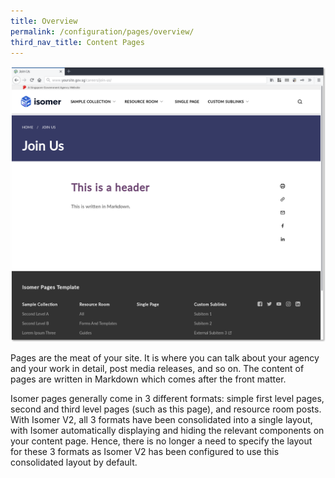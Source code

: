 ```yaml
---
title: Overview
permalink: /configuration/pages/overview/
third_nav_title: Content Pages
---
```

![Screenshot of an Isomer page](/images/config/page.png)

Pages are the meat of your site. It is where you can talk about your agency and your work in detail, post media releases, and so on. The content of pages are written in Markdown which comes after the front matter.

Isomer pages generally come in 3 different formats: simple first level pages, second and third level pages (such as this page), and resource room posts. With Isomer V2, all 3 formats have been consolidated into a single layout, with Isomer automatically displaying and hiding the relevant components on your content page. Hence, there is no longer a need to specify the layout for these 3 formats as Isomer V2 has been configured to use this consolidated layout by default.